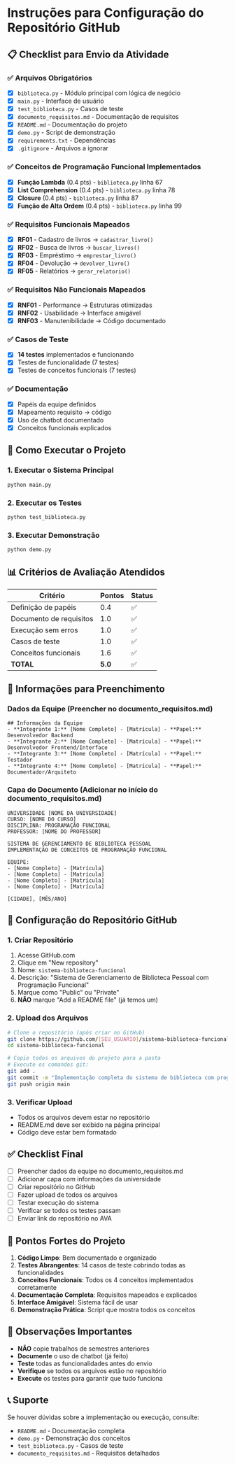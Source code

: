 # Instruções para Configuração do Repositório GitHub

## 📋 Checklist para Envio da Atividade

### ✅ Arquivos Obrigatórios
- [x] `biblioteca.py` - Módulo principal com lógica de negócio
- [x] `main.py` - Interface de usuário
- [x] `test_biblioteca.py` - Casos de teste
- [x] `documento_requisitos.md` - Documentação de requisitos
- [x] `README.md` - Documentação do projeto
- [x] `demo.py` - Script de demonstração
- [x] `requirements.txt` - Dependências
- [x] `.gitignore` - Arquivos a ignorar

### ✅ Conceitos de Programação Funcional Implementados
- [x] **Função Lambda** (0.4 pts) - `biblioteca.py` linha 67
- [x] **List Comprehension** (0.4 pts) - `biblioteca.py` linha 78
- [x] **Closure** (0.4 pts) - `biblioteca.py` linha 87
- [x] **Função de Alta Ordem** (0.4 pts) - `biblioteca.py` linha 99

### ✅ Requisitos Funcionais Mapeados
- [x] **RF01** - Cadastro de livros → `cadastrar_livro()`
- [x] **RF02** - Busca de livros → `buscar_livros()`
- [x] **RF03** - Empréstimo → `emprestar_livro()`
- [x] **RF04** - Devolução → `devolver_livro()`
- [x] **RF05** - Relatórios → `gerar_relatorio()`

### ✅ Requisitos Não Funcionais Mapeados
- [x] **RNF01** - Performance → Estruturas otimizadas
- [x] **RNF02** - Usabilidade → Interface amigável
- [x] **RNF03** - Manutenibilidade → Código documentado

### ✅ Casos de Teste
- [x] **14 testes** implementados e funcionando
- [x] Testes de funcionalidade (7 testes)
- [x] Testes de conceitos funcionais (7 testes)

### ✅ Documentação
- [x] Papéis da equipe definidos
- [x] Mapeamento requisito → código
- [x] Uso de chatbot documentado
- [x] Conceitos funcionais explicados

## 🚀 Como Executar o Projeto

### 1. Executar o Sistema Principal
```bash
python main.py
```

### 2. Executar os Testes
```bash
python test_biblioteca.py
```

### 3. Executar Demonstração
```bash
python demo.py
```

## 📊 Critérios de Avaliação Atendidos

| Critério | Pontos | Status |
|----------|--------|--------|
| Definição de papéis | 0.4 | ✅ |
| Documento de requisitos | 1.0 | ✅ |
| Execução sem erros | 1.0 | ✅ |
| Casos de teste | 1.0 | ✅ |
| Conceitos funcionais | 1.6 | ✅ |
| **TOTAL** | **5.0** | ✅ |

## 📝 Informações para Preenchimento

### Dados da Equipe (Preencher no documento_requisitos.md)
```
## Informações da Equipe
- **Integrante 1:** [Nome Completo] - [Matrícula] - **Papel:** Desenvolvedor Backend
- **Integrante 2:** [Nome Completo] - [Matrícula] - **Papel:** Desenvolvedor Frontend/Interface
- **Integrante 3:** [Nome Completo] - [Matrícula] - **Papel:** Testador
- **Integrante 4:** [Nome Completo] - [Matrícula] - **Papel:** Documentador/Arquiteto
```

### Capa do Documento (Adicionar no início do documento_requisitos.md)
```
UNIVERSIDADE [NOME DA UNIVERSIDADE]
CURSO: [NOME DO CURSO]
DISCIPLINA: PROGRAMAÇÃO FUNCIONAL
PROFESSOR: [NOME DO PROFESSOR]

SISTEMA DE GERENCIAMENTO DE BIBLIOTECA PESSOAL
IMPLEMENTAÇÃO DE CONCEITOS DE PROGRAMAÇÃO FUNCIONAL

EQUIPE:
- [Nome Completo] - [Matrícula]
- [Nome Completo] - [Matrícula]
- [Nome Completo] - [Matrícula]
- [Nome Completo] - [Matrícula]

[CIDADE], [MÊS/ANO]
```

## 🔗 Configuração do Repositório GitHub

### 1. Criar Repositório
1. Acesse GitHub.com
2. Clique em "New repository"
3. Nome: `sistema-biblioteca-funcional`
4. Descrição: "Sistema de Gerenciamento de Biblioteca Pessoal com Programação Funcional"
5. Marque como "Public" ou "Private"
6. **NÃO** marque "Add a README file" (já temos um)

### 2. Upload dos Arquivos
```bash
# Clone o repositório (após criar no GitHub)
git clone https://github.com/[SEU_USUARIO]/sistema-biblioteca-funcional.git
cd sistema-biblioteca-funcional

# Copie todos os arquivos do projeto para a pasta
# Execute os comandos git:
git add .
git commit -m "Implementação completa do sistema de biblioteca com programação funcional"
git push origin main
```

### 3. Verificar Upload
- Todos os arquivos devem estar no repositório
- README.md deve ser exibido na página principal
- Código deve estar bem formatado

## ✅ Checklist Final

- [ ] Preencher dados da equipe no documento_requisitos.md
- [ ] Adicionar capa com informações da universidade
- [ ] Criar repositório no GitHub
- [ ] Fazer upload de todos os arquivos
- [ ] Testar execução do sistema
- [ ] Verificar se todos os testes passam
- [ ] Enviar link do repositório no AVA

## 🎯 Pontos Fortes do Projeto

1. **Código Limpo**: Bem documentado e organizado
2. **Testes Abrangentes**: 14 casos de teste cobrindo todas as funcionalidades
3. **Conceitos Funcionais**: Todos os 4 conceitos implementados corretamente
4. **Documentação Completa**: Requisitos mapeados e explicados
5. **Interface Amigável**: Sistema fácil de usar
6. **Demonstração Prática**: Script que mostra todos os conceitos

## 🚨 Observações Importantes

- **NÃO** copie trabalhos de semestres anteriores
- **Documente** o uso de chatbot (já feito)
- **Teste** todas as funcionalidades antes do envio
- **Verifique** se todos os arquivos estão no repositório
- **Execute** os testes para garantir que tudo funciona

## 📞 Suporte

Se houver dúvidas sobre a implementação ou execução, consulte:
- `README.md` - Documentação completa
- `demo.py` - Demonstração dos conceitos
- `test_biblioteca.py` - Casos de teste
- `documento_requisitos.md` - Requisitos detalhados
